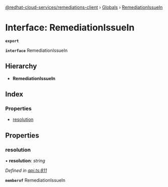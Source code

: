 [@redhat-cloud-services/remediations-client](../README.md) › [Globals](../globals.md) › [RemediationIssueIn](remediationissuein.md)

# Interface: RemediationIssueIn

**`export`** 

**`interface`** RemediationIssueIn

## Hierarchy

* **RemediationIssueIn**

## Index

### Properties

* [resolution](remediationissuein.md#resolution)

## Properties

###  resolution

• **resolution**: *string*

*Defined in [api.ts:811](https://github.com/leSamo/javascript-clients/blob/master/packages/remediations/api.ts#L811)*

**`memberof`** RemediationIssueIn
